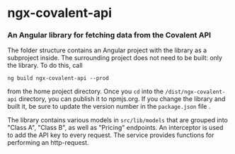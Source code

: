 # ngx-covalent-api
### An Angular library for fetching data from the Covalent API

The folder structure contains an Angular project with the library as a subproject inside. The surrounding project does not need to be built: only the library. To do this, call 

```ng build ngx-covalent-api --prod```

from the home project directory. Once you ```cd``` into the ```/dist/ngx-covalent-api``` directory, you can publish it to npmjs.org. If you change the library and built it, be sure to update the version number in the ```package.json``` file . 

The library contains various models in ```src/lib/models``` that are grouped into "Class A", "Class B", as well as "Pricing" endpoints. An interceptor is used to add the API key to every request. The service provides functions for performing an http-request.
